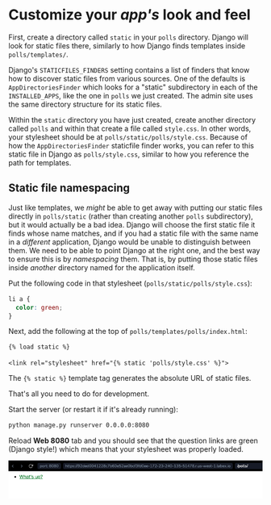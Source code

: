 # Customize your _app's_ look and feel

First, create a directory called `static` in your `polls` directory. Django will look for static files there, similarly to how Django finds templates inside `polls/templates/`.

Django's `STATICFILES_FINDERS` setting contains a list of finders that know how to discover static files from various sources. One of the defaults is `AppDirectoriesFinder` which looks for a "static" subdirectory in each of the `INSTALLED_APPS`, like the one in `polls` we just created. The admin site uses the same directory structure for its static files.

Within the `static` directory you have just created, create another directory called `polls` and within that create a file called `style.css`. In other words, your stylesheet should be at `polls/static/polls/style.css`. Because of how the `AppDirectoriesFinder` staticfile finder works, you can refer to this static file in Django as `polls/style.css`, similar to how you reference the path for templates.

## Static file namespacing

Just like templates, we _might_ be able to get away with putting our static files directly in `polls/static` (rather than creating another `polls` subdirectory), but it would actually be a bad idea. Django will choose the first static file it finds whose name matches, and if you had a static file with the same name in a _different_ application, Django would be unable to distinguish between them. We need to be able to point Django at the right one, and the best way to ensure this is by _namespacing_ them. That is, by putting those static files inside _another_ directory named for the application itself.

Put the following code in that stylesheet (`polls/static/polls/style.css`):

```css
li a {
  color: green;
}
```

Next, add the following at the top of `polls/templates/polls/index.html`:

```html+django
{% load static %}

<link rel="stylesheet" href="{% static 'polls/style.css' %}">
```

The `{% static %}` template tag generates the absolute URL of static files.

That's all you need to do for development.

Start the server (or restart it if it's already running):

```bash
python manage.py runserver 0.0.0.0:8080
```

Reload **Web 8080** tab and you should see that the question links are green (Django style!) which means that your stylesheet was properly loaded.

![Alt text](./assets/20230908-15-29-11-ztyI1umP.png)

